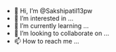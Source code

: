 - 👋 Hi, I’m @Sakshipatil13pw
- 👀 I’m interested in ...
- 🌱 I’m currently learning ...
- 💞️ I’m looking to collaborate on ...
- 📫 How to reach me ...

<!---
Sakshipatil13pw/Sakshipatil13pw is a ✨ special ✨ repository because its `README.md` (this file) appears on your GitHub profile.
You can click the Preview link to take a look at your changes.
--->
